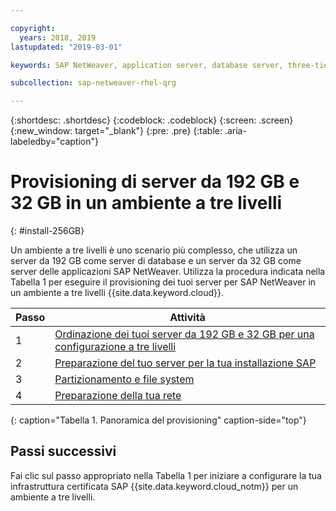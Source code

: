 ```yaml
---

copyright:
  years: 2018, 2019
lastupdated: "2019-03-01"

keywords: SAP NetWeaver, application server, database server, three-tier

subcollection: sap-netweaver-rhel-qrg

---
```


{:shortdesc: .shortdesc}
{:codeblock: .codeblock}
{:screen: .screen}
{:new_window: target="_blank"}
{:pre: .pre}
{:table: .aria-labeledby="caption"}

# Provisioning di server da 192 GB e 32 GB in un ambiente a tre livelli
{: #install-256GB}

Un ambiente a tre livelli è uno scenario più complesso, che utilizza un server da 192 GB come server di database e un server da 32 GB come server delle applicazioni SAP NetWeaver. Utilizza la procedura indicata nella Tabella 1 per eseguire il provisioning dei tuoi server per SAP NetWeaver in un ambiente a tre livelli {{site.data.keyword.cloud}}.

| Passo | Attività |
| --- | --- |
| 1 | [Ordinazione dei tuoi server da 192 GB e 32 GB per una configurazione a tre livelli](/docs/infrastructure/sap-netweaver-rhel-qrg?topic=sap-netweaver-rhel-qrg-install_three_tier) |
| 2 | [Preparazione del tuo server per la tua installazione SAP](/docs/infrastructure/sap-netweaver-rhel-qrg?topic=sap-netweaver-rhel-qrg-prepare_256GB)|
| 3 | [Partizionamento e file system](/docs/infrastructure/sap-netweaver-rhel-qrg?topic=sap-netweaver-rhel-qrg-3-partitioning-and-file-systems) |
| 4 | [Preparazione della tua rete](/docs/infrastructure/sap-netweaver-rhel-qrg?topic=sap-netweaver-rhel-qrg-network#network) |
{: caption="Tabella 1. Panoramica del provisioning" caption-side="top"}

## Passi successivi

Fai clic sul passo appropriato nella Tabella 1 per iniziare a configurare la tua infrastruttura certificata SAP {{site.data.keyword.cloud_notm}} per un ambiente a tre livelli.
